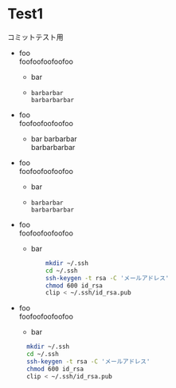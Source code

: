 # Test1

コミットテスト用

- foo  
  foofoofoofoofoo
  - bar
  -     barbarbar  
        barbarbarbar

- foo  
  foofoofoofoofoo
  - bar
    barbarbar  
    barbarbarbar

- foo  
  foofoofoofoofoo
  - bar
  -     barbarbar  
        barbarbarbar

- foo  
  foofoofoofoofoo
  - bar
    ```bash
        mkdir ~/.ssh  
        cd ~/.ssh
        ssh-keygen -t rsa -C 'メールアドレス'
        chmod 600 id_rsa
        clip < ~/.ssh/id_rsa.pub
    ```

- foo  
  foofoofoofoofoo
  - bar
  ```bash
    mkdir ~/.ssh  
    cd ~/.ssh
    ssh-keygen -t rsa -C 'メールアドレス'
    chmod 600 id_rsa
    clip < ~/.ssh/id_rsa.pub
  ```

